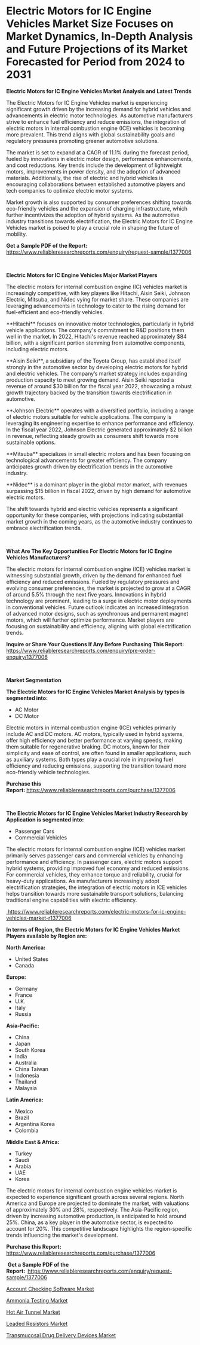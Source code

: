 <p><h1>Electric Motors for IC Engine Vehicles Market Size Focuses on Market Dynamics, In-Depth Analysis and Future Projections of its Market Forecasted for Period from 2024 to 2031</h1></p><p><strong>Electric Motors for IC Engine Vehicles Market Analysis and Latest Trends</strong></p>
<p><p>The Electric Motors for IC Engine Vehicles market is experiencing significant growth driven by the increasing demand for hybrid vehicles and advancements in electric motor technologies. As automotive manufacturers strive to enhance fuel efficiency and reduce emissions, the integration of electric motors in internal combustion engine (ICE) vehicles is becoming more prevalent. This trend aligns with global sustainability goals and regulatory pressures promoting greener automotive solutions.</p><p>The market is set to expand at a CAGR of 11.1% during the forecast period, fueled by innovations in electric motor design, performance enhancements, and cost reductions. Key trends include the development of lightweight motors, improvements in power density, and the adoption of advanced materials. Additionally, the rise of electric and hybrid vehicles is encouraging collaborations between established automotive players and tech companies to optimize electric motor systems.</p><p>Market growth is also supported by consumer preferences shifting towards eco-friendly vehicles and the expansion of charging infrastructure, which further incentivizes the adoption of hybrid systems. As the automotive industry transitions towards electrification, the Electric Motors for IC Engine Vehicles market is poised to play a crucial role in shaping the future of mobility.</p></p>
<p><strong>Get a Sample PDF of the Report:&nbsp;</strong> <a href="https://www.reliableresearchreports.com/enquiry/request-sample/1377006?utm_campaign=120&utm_medium=2&utm_source=Github&utm_content=ia&utm_term=23102024&utm_id=electric-motors-for-ic-engine-vehicles">https://www.reliableresearchreports.com/enquiry/request-sample/1377006</a></p>
<p>&nbsp;</p>
<p><strong>Electric Motors for IC Engine Vehicles Major Market Players</strong></p>
<p><p>The electric motors for internal combustion engine (IC) vehicles market is increasingly competitive, with key players like Hitachi, Aisin Seiki, Johnson Electric, Mitsuba, and Nidec vying for market share. These companies are leveraging advancements in technology to cater to the rising demand for fuel-efficient and eco-friendly vehicles.</p><p>**Hitachi** focuses on innovative motor technologies, particularly in hybrid vehicle applications. The company's commitment to R&D positions them well in the market. In 2022, Hitachi's revenue reached approximately $84 billion, with a significant portion stemming from automotive components, including electric motors.</p><p>**Aisin Seiki**, a subsidiary of the Toyota Group, has established itself strongly in the automotive sector by developing electric motors for hybrid and electric vehicles. The company’s market strategy includes expanding production capacity to meet growing demand. Aisin Seiki reported a revenue of around $30 billion for the fiscal year 2022, showcasing a robust growth trajectory backed by the transition towards electrification in automotive.</p><p>**Johnson Electric** operates with a diversified portfolio, including a range of electric motors suitable for vehicle applications. The company is leveraging its engineering expertise to enhance performance and efficiency. In the fiscal year 2022, Johnson Electric generated approximately $2 billion in revenue, reflecting steady growth as consumers shift towards more sustainable options.</p><p>**Mitsuba** specializes in small electric motors and has been focusing on technological advancements for greater efficiency. The company anticipates growth driven by electrification trends in the automotive industry.</p><p>**Nidec** is a dominant player in the global motor market, with revenues surpassing $15 billion in fiscal 2022, driven by high demand for automotive electric motors.</p><p>The shift towards hybrid and electric vehicles represents a significant opportunity for these companies, with projections indicating substantial market growth in the coming years, as the automotive industry continues to embrace electrification trends.</p></p>
<p>&nbsp;</p>
<p><strong>What Are The Key Opportunities For Electric Motors for IC Engine Vehicles Manufacturers?</strong></p>
<p><p>The electric motors for internal combustion engine (ICE) vehicles market is witnessing substantial growth, driven by the demand for enhanced fuel efficiency and reduced emissions. Fueled by regulatory pressures and evolving consumer preferences, the market is projected to grow at a CAGR of around 5.5% through the next five years. Innovations in hybrid technology are prominent, leading to a surge in electric motor deployments in conventional vehicles. Future outlook indicates an increased integration of advanced motor designs, such as synchronous and permanent magnet motors, which will further optimize performance. Market players are focusing on sustainability and efficiency, aligning with global electrification trends.</p></p>
<p><strong>Inquire or Share Your Questions If Any Before Purchasing This Report:</strong> <a href="https://www.reliableresearchreports.com/enquiry/pre-order-enquiry/1377006?utm_campaign=120&utm_medium=2&utm_source=Github&utm_content=ia&utm_term=23102024&utm_id=electric-motors-for-ic-engine-vehicles">https://www.reliableresearchreports.com/enquiry/pre-order-enquiry/1377006</a></p>
<p>&nbsp;</p>
<p><strong>Market Segmentation</strong></p>
<p><strong>The Electric Motors for IC Engine Vehicles Market Analysis by types is segmented into:</strong></p>
<p><ul><li>AC Motor</li><li>DC Motor</li></ul></p>
<p><p>Electric motors in internal combustion engine (ICE) vehicles primarily include AC and DC motors. AC motors, typically used in hybrid systems, offer high efficiency and better performance at varying speeds, making them suitable for regenerative braking. DC motors, known for their simplicity and ease of control, are often found in smaller applications, such as auxiliary systems. Both types play a crucial role in improving fuel efficiency and reducing emissions, supporting the transition toward more eco-friendly vehicle technologies.</p></p>
<p><strong>Purchase this Report:&nbsp;</strong><a href="https://www.reliableresearchreports.com/purchase/1377006?utm_campaign=120&utm_medium=2&utm_source=Github&utm_content=ia&utm_term=23102024&utm_id=electric-motors-for-ic-engine-vehicles">https://www.reliableresearchreports.com/purchase/1377006</a></p>
<p>&nbsp;</p>
<p><strong>The Electric Motors for IC Engine Vehicles Market Industry Research by Application is segmented into:</strong></p>
<p><ul><li>Passenger Cars</li><li>Commercial Vehicles</li></ul></p>
<p><p>The electric motors for internal combustion engine (ICE) vehicles market primarily serves passenger cars and commercial vehicles by enhancing performance and efficiency. In passenger cars, electric motors support hybrid systems, providing improved fuel economy and reduced emissions. For commercial vehicles, they enhance torque and reliability, crucial for heavy-duty applications. As manufacturers increasingly adopt electrification strategies, the integration of electric motors in ICE vehicles helps transition towards more sustainable transport solutions, balancing traditional engine capabilities with electric efficiency.</p></p>
<p><a href="https://www.reliableresearchreports.com/electric-motors-for-ic-engine-vehicles-market-r1377006?utm_campaign=120&utm_medium=2&utm_source=Github&utm_content=ia&utm_term=23102024&utm_id=electric-motors-for-ic-engine-vehicles">&nbsp;https://www.reliableresearchreports.com/electric-motors-for-ic-engine-vehicles-market-r1377006</a></p>
<p><strong>In terms of Region, the Electric Motors for IC Engine Vehicles Market Players available by Region are:</strong></p>
<p>
    <p> <strong> North America: </strong>
        <ul>
            <li>United States</li>
            <li>Canada</li>
        </ul>
        </p> 
    <p> <strong> Europe: </strong>
        <ul>
            <li>Germany</li>
            <li>France</li>
            <li>U.K.</li>
            <li>Italy</li>
            <li>Russia</li>
        </ul>
        </p> 
    <p> <strong> Asia-Pacific: </strong>
        <ul>
            <li>China</li>
            <li>Japan</li>
            <li>South Korea</li>
            <li>India</li>
            <li>Australia</li>
            <li>China Taiwan</li>
            <li>Indonesia</li>
            <li>Thailand</li>
            <li>Malaysia</li>
        </ul>
        </p> 
    <p> <strong> Latin America: </strong>
        <ul>
            <li>Mexico</li>
            <li>Brazil</li>
            <li>Argentina Korea</li>
            <li>Colombia</li>
        </ul>
        </p> 
    <p> <strong> Middle East & Africa: </strong>
        <ul>
            <li>Turkey</li>
            <li>Saudi</li>
            <li>Arabia</li>
            <li>UAE</li>
            <li>Korea</li>
        </ul>
    </p>
    </p>
<p><p>The electric motors for internal combustion engine vehicles market is expected to experience significant growth across several regions. North America and Europe are projected to dominate the market, with valuations of approximately 30% and 28%, respectively. The Asia-Pacific region, driven by increasing automotive production, is anticipated to hold around 25%. China, as a key player in the automotive sector, is expected to account for 20%. This competitive landscape highlights the region-specific trends influencing the market's development.</p></p>
<p><strong>Purchase this Report: </strong><a href="https://www.reliableresearchreports.com/purchase/1377006?utm_campaign=120&utm_medium=2&utm_source=Github&utm_content=ia&utm_term=23102024&utm_id=electric-motors-for-ic-engine-vehicles">https://www.reliableresearchreports.com/purchase/1377006</a></p>
<p>&nbsp;<strong>Get a Sample PDF of the Report:&nbsp;&nbsp;</strong><a href="https://www.reliableresearchreports.com/enquiry/request-sample/1377006?utm_campaign=120&utm_medium=2&utm_source=Github&utm_content=ia&utm_term=23102024&utm_id=electric-motors-for-ic-engine-vehicles">https://www.reliableresearchreports.com/enquiry/request-sample/1377006</a></p>
<p><strong></strong></p>
<p><p><a href="https://www.linkedin.com/pulse/account-checking-software-market-evolution-future-outlook-ndtme?utm_campaign=120&utm_medium=2&utm_source=Github&utm_content=ia&utm_term=23102024&utm_id=electric-motors-for-ic-engine-vehicles">Account Checking Software Market</a></p><p><a href="https://www.linkedin.com/pulse/ammonia-testing-market-growth-segmentation-regional-w9woe?utm_campaign=120&utm_medium=2&utm_source=Github&utm_content=ia&utm_term=23102024&utm_id=electric-motors-for-ic-engine-vehicles">Ammonia Testing Market</a></p><p><a href="https://issuu.com/reportprime-2/docs/hot-air-tunnel-market-size-2030.ppt_cdfbc2d1db0eb9?utm_campaign=120&utm_medium=2&utm_source=Github&utm_content=ia&utm_term=23102024&utm_id=electric-motors-for-ic-engine-vehicles">Hot Air Tunnel Market</a></p><p><a href="https://issuu.com/reportprime-2/docs/leaded-resistors-market-size-2030.p_a92805f08fa044?utm_campaign=120&utm_medium=2&utm_source=Github&utm_content=ia&utm_term=23102024&utm_id=electric-motors-for-ic-engine-vehicles">Leaded Resistors Market</a></p><p><a href="https://github.com/LacThu1/Market-Research-Report-List-1/blob/main/transmucosal-drug-delivery-devices-market.md?utm_campaign=120&utm_medium=2&utm_source=Github&utm_content=ia&utm_term=23102024&utm_id=electric-motors-for-ic-engine-vehicles">Transmucosal Drug Delivery Devices Market</a></p></p>